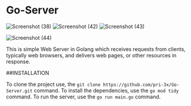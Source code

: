 # Go-Server

![Screenshot (38)](https://github.com/pri-3x/Go-Server/assets/53579127/f58b9ec8-2d63-4c8f-8fe0-db1cb44613c9)
![Screenshot (42)](https://github.com/pri-3x/Go-Server/assets/53579127/55a7883f-8baf-48e3-a44a-ea57e49fa051)
![Screenshot (43)](https://github.com/pri-3x/Go-Server/assets/53579127/2d98ebbc-b12e-4d4b-a449-a427f7d96b00)

![Screenshot (44)](https://github.com/pri-3x/Go-Server/assets/53579127/22bd6912-7972-4c6d-84cf-21ba88e9df96)




This is simple Web Server in Golang which receives requests from clients, typically web browsers, and delivers web pages, or other resources in response.

##INSTALLATION 

To clone the project use, the `git clone https://github.com/pri-3x/Go-Server.git` command.
To install the dependencies, use the `go mod tidy` command.
To run the server, use the `go run main.go` command.



